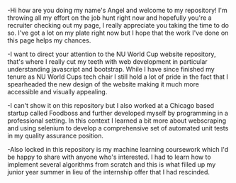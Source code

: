 -Hi how are you doing my name's Angel and welcome to my repository! I'm throwing all my effort on the job hunt right now and hopefully you're a recruiter checking out 
my page, I really appreciate you taking the time to do so. I've got a lot on my plate right now but I hope that the work I've done on this page helps my chances.

-I want to direct your attention to the NU World Cup website repository, that's where I really cut my teeth with web development in particular understanding javascript
and bootstrap. While I have since finished my tenure as NU World Cups tech chair I still hold a lot of pride in the fact that I spearheaded the new design of the website
making it much more accessible and visually appealing. 

-I can't show it on this repository but I also worked at a Chicago based startup called Foodboss and further developed myself by programming in a professional setting. 
In this context I learned a bit more about webscraping and using selenium to develop a comprehensive set of automated unit tests in my quality assurance position. 

-Also locked in this repository is my machine learning coursework which I'd be happy to share with anyone who's interested. I had to learn how to implement several algorithms
from scratch and this is what filled up my junior year summer in lieu of the internship offer that I had rescinded. 

<!---
17angelc/17angelc is a ✨ special ✨ repository because its `README.md` (this file) appears on your GitHub profile.
You can click the Preview link to take a look at your changes.
--->
